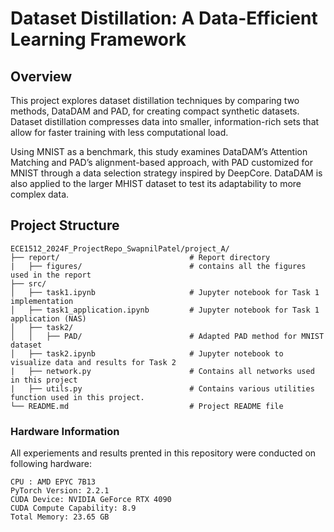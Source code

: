 # Dataset Distillation: A Data-Efficient Learning Framework

## Overview

This project explores dataset distillation techniques by comparing two methods, DataDAM and PAD, for creating compact synthetic datasets. Dataset distillation compresses data into smaller, information-rich sets that allow for faster training with less computational load.

Using MNIST as a benchmark, this study examines DataDAM’s Attention Matching and PAD’s alignment-based approach, with PAD customized for MNIST through a data selection strategy inspired by DeepCore. DataDAM is also applied to the larger MHIST dataset to test its adaptability to more complex data.

## Project Structure
```
ECE1512_2024F_ProjectRepo_SwapnilPatel/project_A/
├── report/                             # Report directory
|   ├── figures/                        # contains all the figures used in the report
├── src/
│   ├── task1.ipynb                     # Jupyter notebook for Task 1 implementation
│   ├── task1_application.ipynb         # Jupyter notebook for Task 1 application (NAS)
│   ├── task2/
│   │   ├── PAD/                        # Adapted PAD method for MNIST dataset
│   ├── task2.ipynb                     # Jupyter notebook to visualize data and results for Task 2
|   ├── network.py                      # Contains all networks used in this project
|   ├── utils.py                        # Contains various utilities function used in this project.
└── README.md                           # Project README file
```

### Hardware Information
All experiements and results prented in this repository were conducted on following hardware: 
```
CPU : AMD EPYC 7B13
PyTorch Version: 2.2.1
CUDA Device: NVIDIA GeForce RTX 4090
CUDA Compute Capability: 8.9
Total Memory: 23.65 GB
```
